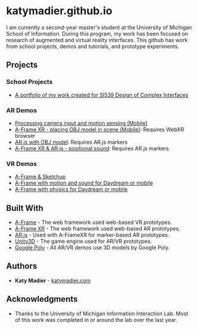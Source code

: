 # katymadier.github.io

I am currently a second-year master's student at the University of Michigan School of Information. During this program, my work has been focused on research of augmented and virtual reality interfaces. This github has work from school projects, demos and tutorials, and prototype experiments. 

## Projects
### School Projects
* [A portfolio of my work created for SI539 Design of Complex Interfaces](https://katymadier.github.io/schoolwork/portfolio)<br>

### AR Demos
* [Processing camera input and motion sensing (Mobile)](https://katymadier.github.io/demos/demo-camera-orientation/)<br>
* [A-Frame XR - placing OBJ model in scene (Mobile)](https://katymadier.github.io/demos/demo-aframexr-obj/): Requires WebXR browser<br>
* [AR.js with OBJ model](https://katymadier.github.io/demos/demo-arjs-obj/): Requires AR.js markers<br>
* [A-Frame XR & AR.js - positional sound](https://katymadier.github.io/demos/demo-arjs-positional-sound/): Requires AR.js markers<br>

### VR Demos
* [A-Frame & Sketchup](https://katymadier.github.io/demos/demo-aframe-sketchup-poptart/) <br>
* [A-Frame with motion and sound for Daydream or mobile](https://katymadier.github.io/demos/demo-aframe-sketchup-poptart/)<br>
* [A-Frame with physics for Daydream or mobile](https://katymadier.github.io/demos/demo-aframe-physics/)<br> 


## Built With

* [A-Frame](http://) - The web framework used web-based VR prototypes.
* [A-Frame XR](http://) - The web framework used web-based AR prototypes.
* [AR.js](http://) - Used with A-FrameXR for marker-based AR prototypes.
* [Unity3D](https://) - The game engine used for AR/VR prototypes.
* [Google Poly](https://) - All AR/VR demos use 3D models by Google Poly.

## Authors

* **Katy Madier** - [katymadier.com](https://katymadier.com)


## Acknowledgments

* Thanks to the University of Michigan Information Interaction Lab. Most of this work was completed in or around the lab over the last year. 
